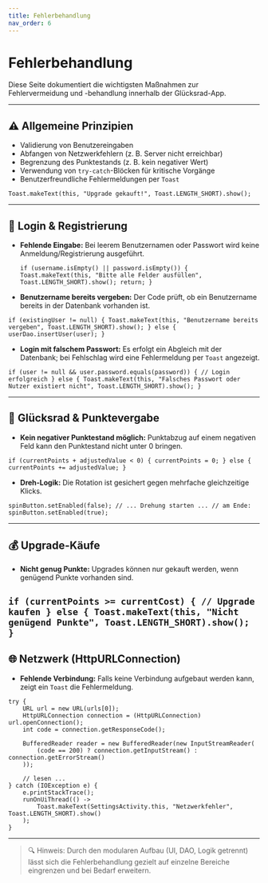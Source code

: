 ```yaml
---
title: Fehlerbehandlung
nav_order: 6
---
```


# Fehlerbehandlung

Diese Seite dokumentiert die wichtigsten Maßnahmen zur Fehlervermeidung und -behandlung innerhalb der 
Glücksrad-App.

---

## ⚠️ Allgemeine Prinzipien

- Validierung von Benutzereingaben
- Abfangen von Netzwerkfehlern (z. B. Server nicht erreichbar)
- Begrenzung des Punktestands (z. B. kein negativer Wert)
- Verwendung von `try-catch`-Blöcken für kritische Vorgänge
- Benutzerfreundliche Fehlermeldungen per `Toast`

`Toast.makeText(this, "Upgrade gekauft!", Toast.LENGTH_SHORT).show();`

---

## 🔐 Login & Registrierung

- **Fehlende Eingabe:** Bei leerem Benutzernamen oder Passwort wird keine Anmeldung/Registrierung ausgeführt.

  `if (username.isEmpty() || password.isEmpty()) {
  Toast.makeText(this, "Bitte alle Felder ausfüllen", Toast.LENGTH_SHORT).show();
  return;
  }`

- **Benutzername bereits vergeben:** Der Code prüft, ob ein Benutzername bereits in der Datenbank vorhanden ist.

`if (existingUser != null) {
Toast.makeText(this, "Benutzername bereits vergeben", Toast.LENGTH_SHORT).show();
} else {
userDao.insertUser(user);
}`

- **Login mit falschem Passwort:** Es erfolgt ein Abgleich mit der Datenbank; bei Fehlschlag wird eine Fehlermeldung per `Toast` angezeigt.

`if (user != null && user.password.equals(password)) {
// Login erfolgreich
} else {
Toast.makeText(this, "Falsches Passwort oder Nutzer existiert nicht", Toast.LENGTH_SHORT).show();
}`

---

## 🎡 Glücksrad & Punktevergabe

- **Kein negativer Punktestand möglich:** Punktabzug auf einem negativen Feld kann den Punktestand nicht unter 0 bringen.

`if (currentPoints + adjustedValue < 0) {
currentPoints = 0;
} else {
currentPoints += adjustedValue;
}
`

- **Dreh-Logik:** Die Rotation ist gesichert gegen mehrfache gleichzeitige Klicks.

`spinButton.setEnabled(false);
// ... Drehung starten ...
// am Ende:
spinButton.setEnabled(true);
`

---

## 💰 Upgrade-Käufe

- **Nicht genug Punkte:** Upgrades können nur gekauft werden, wenn genügend Punkte vorhanden sind.

`if (currentPoints >= currentCost) {
// Upgrade kaufen
} else {
Toast.makeText(this, "Nicht genügend Punkte", Toast.LENGTH_SHORT).show();
}
`
---

## 🌐 Netzwerk (HttpURLConnection)


- **Fehlende Verbindung:** Falls keine Verbindung aufgebaut werden kann, zeigt ein `Toast` die Fehlermeldung.
```
try {
    URL url = new URL(urls[0]);
    HttpURLConnection connection = (HttpURLConnection) url.openConnection();
    int code = connection.getResponseCode();

    BufferedReader reader = new BufferedReader(new InputStreamReader(
        (code == 200) ? connection.getInputStream() : connection.getErrorStream()
    ));

    // lesen ...
} catch (IOException e) {
    e.printStackTrace();
    runOnUiThread(() ->
        Toast.makeText(SettingsActivity.this, "Netzwerkfehler", Toast.LENGTH_SHORT).show()
    );
}
```

---

> 🔍 Hinweis: Durch den modularen Aufbau (UI, DAO, Logik getrennt) lässt sich die Fehlerbehandlung 
> gezielt auf einzelne Bereiche eingrenzen und bei Bedarf erweitern.
